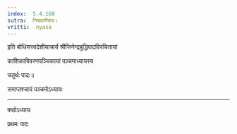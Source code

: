 ```yaml
---
index:  5.4.160
sutra:  निष्प्रवाणिश्च।
vritti:  nyasa
---
```



इति बोधिसत्त्वदेशीयाचार्य श्रीजिनेन्द्रबुद्धिपादविरचितायां

काशिकाविवरणपञ्चिकायां पञ्चमाध्यायस्य

चतुर्थः पादः॥

समाप्तश्चायं पञ्चमोऽध्यायः
* * *


षष्ठोऽध्यायः

प्रथमः पादः
